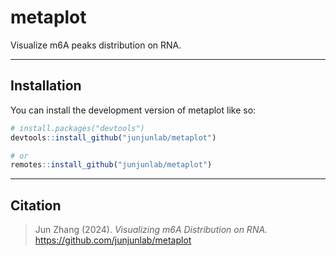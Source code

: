 # metaplot
 
<!-- badges: start -->

Visualize m6A peaks distribution on RNA.

<!-- badges: end -->

---

## Installation

You can install the development version of metaplot like so:

``` r
# install.packages("devtools")
devtools::install_github("junjunlab/metaplot")

# or
remotes::install_github("junjunlab/metaplot")
```

---

## Citation

> Jun Zhang (2024). *Visualizing m6A Distribution on RNA.*  https://github.com/junjunlab/metaplot
